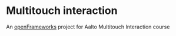 # Multitouch interaction

An [openFrameworks](https://openframeworks.cc/) project for Aalto Multitouch Interaction course
